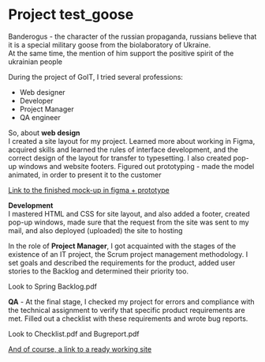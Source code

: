# Project test_goose
Banderogus - the character of the russian propaganda, russians believe that it is a special military goose from the biolaboratory of Ukraine.<br>
At the same time, the mention of him support the positive spirit of the ukrainian people

During the project of GoIT, I tried several professions:
* Web designer
* Developer
* Project Manager
* QA engineer

So, about **web design**<br>
I created a site layout for my project. Learned more about working in Figma, acquired skills and learned the rules of interface development, and the correct design of the layout for transfer to typesetting. I also created pop-up windows and website footers. Figured out prototyping - made the model animated, in order to present it to the customer

[Link to the finished mock-up in figma + prototype ](https://www.figma.com/file/Cesm2IXRoVe2CJOWeXENkR/Content-(Copy)?node-id=0%3A1)
  

**Development**<br>
I mastered HTML and CSS for site layout, and also added a footer, created pop-up windows, made sure that the request from the site was sent to my mail, and also deployed (uploaded) the site to hosting
  

In the role of **Project Manager**, I got acquainted with the stages of the existence of an IT project, the Scrum project management methodology. I set goals and described the requirements for the product, added user stories to the Backlog and determined their priority too. 
  
Look to Spring Backlog.pdf 

**QA** - At the final stage, I checked my project for errors and compliance with the technical assignment to verify that specific product requirements are met.
Filled out a checklist with these requirements and wrote bug reports.
  
Look to Checklist.pdf and Bugreport.pdf

  [And of course, a link to a ready working site ](https://lucky-entremet-d8185b.netlify.app/)

